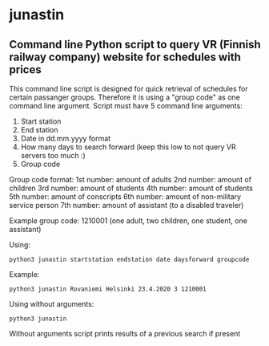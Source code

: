 # junastin
## Command line Python script to query VR (Finnish railway company) website for schedules with prices

This command line script is designed for quick retrieval of schedules for certain passanger groups. Therefore it is using a "group code" as one command line argument.
Script must have 5 command line arguments:
1. Start station
2. End station
3. Date in dd.mm.yyyy format
4. How many days to search forward (keep this low to not query VR servers too much :)
5. Group code

Group code format:
1st number: amount of adults
2nd number: amount of children
3rd number: amount of students
4th number: amount of students
5th number: amount of conscripts
6th number: amount of non-military service person
7th number: amount of assistant (to a disabled traveler)

Example group code: 1210001 (one adult, two children, one student, one assistant)

Using:
```
python3 junastin startstation endstation date daysforward groupcode 
```

Example:
```
python3 junastin Rovaniemi Helsinki 23.4.2020 3 1210001
```

Using without arguments:
```
python3 junastin
```
Without arguments script prints results of a previous search if present


